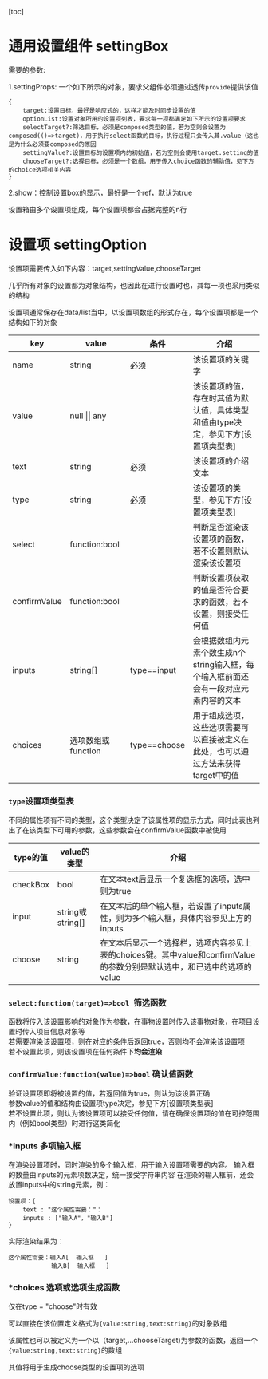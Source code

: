 [toc]

# 通用设置组件 settingBox

需要的参数:

1.settingProps: 一个如下所示的对象，要求父组件必须通过透传`provide`提供该值

```
{
	target:设置目标，最好是响应式的，这样才能及时同步设置的值
	optionList:设置对象所用的设置项列表，要求每一项都满足如下所示的设置项要求
	selectTarget?:筛选目标，必须是composed类型的值，若为空则会设置为composed(()=>target)，用于执行select函数的目标，执行过程只会传入其.value（这也是为什么必须要composed的原因
	settingValue?:设置目标的设置项内的初始值，若为空则会使用target.setting的值
	chooseTarget?:选择目标，必须是一个数组，用于传入choice函数的辅助值，见下方的choice选项相关内容
}
```

2.show：控制设置box的显示，最好是一个ref，默认为true

设置箱由多个设置项组成，每个设置项都会占据完整的n行

# 设置项 settingOption

设置项需要传入如下内容：target,settingValue,chooseTarget

几乎所有对象的设置都为对象结构，也因此在进行设置时也，其每一项也采用类似的结构

设置项通常保存在data/list当中，以设置项数组的形式存在，每个设置项都是一个结构如下的对象

| key          | value              | 条件         | 介绍                                                         |
| ------------ | ------------------ | ------------ | ------------------------------------------------------------ |
| name         | string             | 必须         | 该设置项的关键字                                             |
| value        | null \|\| any      |              | 该设置项的值，存在时其值为默认值，具体类型和值由type决定，参见下方[设置项类型表] |
| text         | string             | 必须         | 该设置项的介绍文本                                           |
| type         | string             | 必须         | 该设置项的类型，参见下方[设置项类型表]                       |
| select       | function:bool      |              | 判断是否渲染该设置项的函数，若不设置则默认渲染该设置项       |
| confirmValue | function:bool      |              | 判断设置项获取的值是否符合要求的函数，若不设置，则接受任何值 |
| inputs       | string[]           | type==input  | 会根据数组内元素个数生成n个string输入框，每个输入框前面还会有一段对应元素内容的文本 |
| choices      | 选项数组或function | type==choose | 用于组成选项，这些选项需要可以直接被定义在此处，也可以通过方法来获得target中的值 |

### `type`设置项类型表

不同的属性项有不同的类型，这个类型决定了该属性项的显示方式，同时此表也列出了在该类型下可用的参数，这些参数会在confirmValue函数中被使用

| type的值 | value的类型      | 介绍                                                         |
| -------- | ---------------- | ------------------------------------------------------------ |
| checkBox | bool             | 在文本text后显示一个复选框的选项，选中则为true               |
| input    | string或string[] | 在文本后的单个输入框，若设置了inputs属性，则为多个输入框，具体内容参见上方的inputs |
| choose   | string           | 在文本后显示一个选择栏，选项内容参见上表的choices键。其中value和confirmValue的参数分别是默认选中，和已选中的选项的value |



### `select:function(target)=>bool `筛选函数

函数将传入该设置影响的对象作为参数，在事物设置时传入该事物对象，在项目设置时传入项目信息对象等  
若需要渲染该设置项，则在对应的条件后返回true，否则均不会渲染该设置项  
若不设置此项，则该设置项在任何条件下**均会渲染**



### `confirmValue:function(value)=>bool` 确认值函数

验证设置项即将被设置的值，若返回值为true，则认为该设置正确  
参数value的值和结构由设置项type决定，参见下方[设置项类型表]  
若不设置此项，则认为该设置项可以接受任何值，请在确保设置项的值在可控范围内（例如bool类型）时进行这类简化

### *inputs 多项输入框

在渲染设置项时，同时渲染的多个输入框，用于输入设置项需要的内容。
输入框的数量由inputs的元素项数决定，统一接受字符串内容
在渲染的输入框前，还会放置inputs中的string元素，例：

~~~
设置项：{
	text : "这个属性需要："：
	inputs : ["输入A"，"输入B"]
}
~~~

实际渲染结果为：

~~~
这个属性需要：输入A[  输入框   ]
			输入B[  输入框   ]
~~~

### *choices 选项或选项生成函数

仅在type = "choose"时有效

可以直接在该位置定义格式为`{value:string,text:string}`的对象数组

该属性也可以被定义为一个以（target,...chooseTarget)为参数的函数，返回一个`{value:string,text:string}`的数组

其值将用于生成choose类型的设置项的选项



